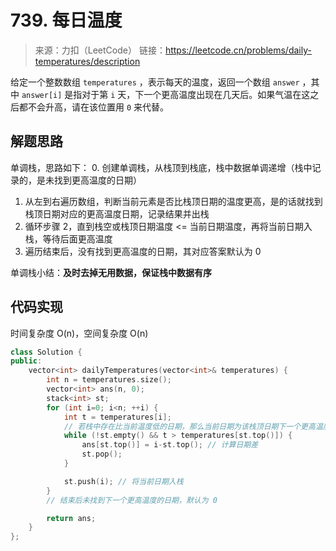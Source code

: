 ﻿# 739. 每日温度
> 来源：力扣（LeetCode）
链接：https://leetcode.cn/problems/daily-temperatures/description

给定一个整数数组 `temperatures` ，表示每天的温度，返回一个数组 `answer` ，其中 `answer[i]` 是指对于第 `i` 天，下一个更高温度出现在几天后。如果气温在这之后都不会升高，请在该位置用 `0` 来代替。

## 解题思路
单调栈，思路如下：
0. 创建单调栈，从栈顶到栈底，栈中数据单调递增（栈中记录的，是未找到更高温度的日期）
1. 从左到右遍历数组，判断当前元素是否比栈顶日期的温度更高，是的话就找到栈顶日期对应的更高温度日期，记录结果并出栈
2. 循环步骤 2，直到栈空或栈顶日期温度 <= 当前日期温度，再将当前日期入栈，等待后面更高温度
3. 遍历结束后，没有找到更高温度的日期，其对应答案默认为 0


单调栈小结：**及时去掉无用数据，保证栈中数据有序**

## 代码实现
时间复杂度 O(n)，空间复杂度 O(n)
```cpp
class Solution {
public:
    vector<int> dailyTemperatures(vector<int>& temperatures) {
        int n = temperatures.size();
        vector<int> ans(n, 0);
        stack<int> st;
        for (int i=0; i<n; ++i) {
            int t = temperatures[i];
            // 若栈中存在比当前温度低的日期，那么当前日期为该栈顶日期下一个更高温度
            while (!st.empty() && t > temperatures[st.top()]) {
                ans[st.top()] = i-st.top(); // 计算日期差
                st.pop();
            }

            st.push(i); // 将当前日期入栈
        }
        // 结束后未找到下一个更高温度的日期，默认为 0 

        return ans;
    }
};
```
